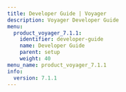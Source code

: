 ```yaml
---
title: Developer Guide | Voyager
description: Voyager Developer Guide
menu:
  product_voyager_7.1.1:
    identifier: developer-guide
    name: Developer Guide
    parent: setup
    weight: 40
menu_name: product_voyager_7.1.1
info:
  version: 7.1.1
---
```



